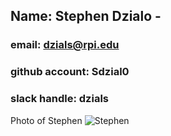 ## Name: Stephen Dzialo - 
### email: dzials@rpi.edu 
### github account: Sdzial0
### slack handle: dzials
Photo of Stephen ![Stephen](http://i.imgur.com/5aAMREn.jpg)
